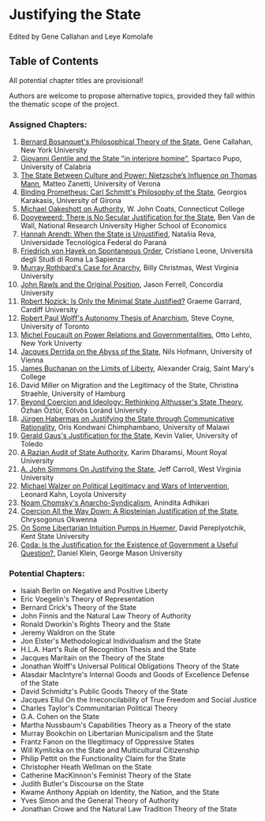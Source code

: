 # Justifying the State

Edited by Gene Callahan and Leye Komolafe


## Table of Contents

All potential chapter titles are provisional!

Authors are welcome to propose alternative topics, provided they fall
within the thematic scope of the project.

### Assigned Chapters:

1. [Bernard Bosanquet's Philosophical Theory of the State](abstracts.bosanquet.md), Gene Callahan, New York University
1. [Giovanni Gentile and the State "in interiore homine"](abstracts/gentile.md), Spartaco Pupo, University of Calabria
1. [The State Between Culture and Power: Nietzsche’s Influence on Thomas Mann](abstracts/mann.md),
    Matteo Zanetti, University of Verona
1. [Binding Prometheus: Carl Schmitt's Philosophy of the State](abstracts/schmitt.md), Georgios Karakasis, University of Girona
1. [Michael Oakeshott on Authority](abstracts/oakeshott.md), W. John Coats, Connecticut College
1. [Dooyeweerd: There is No Secular Justification for the State](abstracts/dooyeweerd.md), Ben Van de Wall,
National Research University Higher School of Economics
1. [Hannah Arendt: When the State is Unjustified](abstracts/arendt.md), Nataliia Reva, Universidade Tecnológica Federal do Paraná
1. [Friedrich von Hayek on Spontaneous Order](abstracts/hayek.md), Cristiano Leone, 
Università degli Studi di Roma La Sapienza 
1. [Murray Rothbard's Case for Anarchy](abstracts/rothbard.md), Billy Christmas, West Virginia University
1. [John Rawls and the Original Position](abstracts/rawls.md), Jason Ferrell, Concordia University
1. [Robert Nozick: Is Only the Minimal State Justified?](abstracts/nozick.md) Graeme Garrard, Cardiff University
1. [Robert Paul Wolff's Autonomy Thesis of Anarchism](abstracts/wolff.md), Steve Coyne, University of Toronto
1. [Michel Foucault on Power Relations and Governmentalities](abstracts/focault.md), Otto Lehto, New York Univerty
1. [Jacques Derrida on the Abyss of the State](abstracts/derrida.md), Nils Hofmann, University of Vienna
1. [James Buchanan on the Limits of Liberty](abstracts/buchanan.md), Alexander Craig, Saint Mary's College
1. David Miller on Migration and the Legitimacy of the State, Christina Straehle, University of Hamburg
1. [Beyond Coercion and Ideology: Rethinking Althusser's State Theory](abstracts/althusser.md), Özhan Öztür, Eötvös Loránd University
1. [Jürgen Habermas on Justifying the State through Communicative Rationality](abstracts/habermas.md),
Oris Kondwani Chimphambano, University of Malawi
1. [Gerald Gaus's Justification for the State](abstracts/gaus.md), Kevin Valier, University of Toledo
1. [A Razian Audit of State Authority](abstracts.raz.md), Karim Dharamsi, Mount Royal University
1. [A. John Simmons On Justifying the State](abstracts/simmons.md), Jeff Carroll, West Virginia University
1. [Michael Walzer on Political Legitimacy and Wars of Intervention](abstracts/walzer.md), Leonard Kahn, Loyola
    University
1. [Noam Chomsky's Anarcho-Syndicalism](abstracts/chomsky.md), Anindita Adhikari
1. [Coercion All the Way Down: A Ripsteinian Justification of the State](abstracts/ripstein.md), Chrysogonus Okwenna
1. [On Some Libertarian Intuition Pumps in Huemer](abstracts/huemer.md), David Pereplyotchik, Kent State University
1. [Coda: Is the Justification for the Existence of Government a Useful Question?](abstracts/coda.md), Daniel Klein, George Mason University

### Potential Chapters:

- Isaiah Berlin on Negative and Positive Liberty
- Eric Voegelin's Theory of Representation
- Bernard Crick's Theory of the State
- John Finnis and the Natural Law Theory of Authority 
- Ronald Dworkin's Rights Theory and the State
- Jeremy Waldron on the State
- Jon Elster's Methodological Individualism and the State
- H.L.A. Hart's Rule of Recognition Thesis and the State
- Jacques Maritain on the Theory of the State
- Jonathan Wolff's Universal Political Obligations Theory of the State
- Alasdair MacIntyre's Internal Goods and Goods of Excellence Defense of the State
- David Schmidtz's Public Goods Theory of the State
- Jacques Ellul On the Irreconcilability of True Freedom and Social Justice
- Charles Taylor's Communitarian Political Theory
- G.A. Cohen on the State
- Martha Nussbaum's Capabilities Theory as a Theory of the state
- Murray Bookchin on Libertarian Municipalism and the State
- Frantz Fanon on the Illegitimacy of Oppressive States
- Will Kymlicka on the State and Multicultural Citizenship
- Philip Pettit on the Functionality Claim for the State
- Christopher Heath Wellman on the State
- Catherine MacKinnon's Feminist Theory of the State
- Judith Butler's Discourse on the State
- Kwame Anthony Appiah on Identity, the Nation, and the State
- Yves Simon and the General Theory of Authority 
- Jonathan Crowe and the Natural Law Tradition Theory of the State
